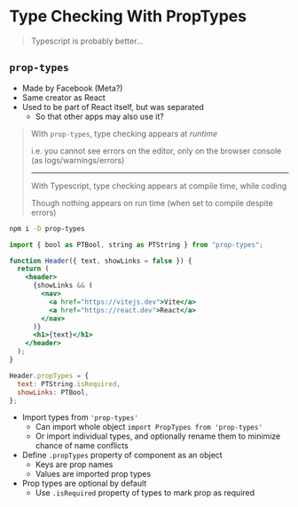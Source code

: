 # Type Checking With PropTypes

> Typescript is probably better...

## `prop-types`

- Made by Facebook (Meta?)
- Same creator as React
- Used to be part of React itself, but was separated
  - So that other apps may also use it?

> With `prop-types`, type checking appears at _runtime_
>
> i.e. you cannot see errors on the editor, only on the browser console (as logs/warnings/errors)
>
> ---
>
> With Typescript, type checking appears at compile time, while coding
>
> Though nothing appears on run time (when set to compile despite errors)

```sh
npm i -D prop-types
```

```jsx
import { bool as PTBool, string as PTString } from "prop-types";

function Header({ text, showLinks = false }) {
  return (
    <header>
      {showLinks && (
        <nav>
          <a href="https://vitejs.dev">Vite</a>
          <a href="https://react.dev">React</a>
        </nav>
      )}
      <h1>{text}</h1>
    </header>
  );
}

Header.propTypes = {
  text: PTString.isRequired,
  showLinks: PTBool,
};
```

- Import types from `'prop-types'`
  - Can import whole object `import PropTypes from 'prop-types'`
  - Or import individual types, and optionally rename them to minimize chance of name conflicts
- Define `.propTypes` property of component as an object
  - Keys are prop names
  - Values are imported prop types
- Prop types are optional by default
  - Use `.isRequired` property of types to mark prop as required
